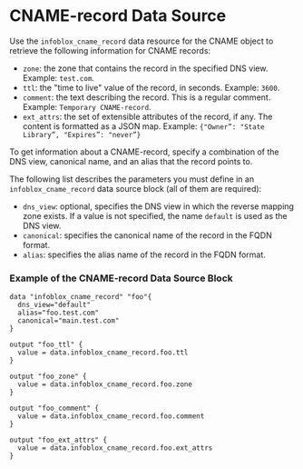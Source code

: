 # CNAME-record Data Source

Use the `infoblox_cname_record` data resource for the CNAME object to retrieve the following information for CNAME records:

* `zone`: the zone that contains the record in the specified DNS view. Example: `test.com`.
* `ttl`: the "time to live" value of the record, in seconds. Example: `3600`.
* `comment`: the text describing the record. This is a regular comment. Example: `Temporary CNAME-record`.
* `ext_attrs`: the set of extensible attributes of the record, if any. The content is formatted as a JSON map. Example: `{"Owner”: "State Library”, "Expires”: "never”}`

To get information about a CNAME-record, specify a combination of the DNS view, canonical name, and an alias that the record points to.

The following list describes the parameters you must define in an `infoblox_cname_record` data source block (all of them are required):

* `dns_view`: optional, specifies the DNS view in which the reverse mapping zone exists. If a value is not specified, the name `default` is used as the DNS view.
* `canonical`: specifies the canonical name of the record in the FQDN format.
* `alias`: specifies the alias name of the record in the FQDN format.

### Example of the CNAME-record Data Source Block

```hcl
data "infoblox_cname_record" "foo"{
  dns_view="default"
  alias="foo.test.com"
  canonical="main.test.com"
}

output "foo_ttl" {
  value = data.infoblox_cname_record.foo.ttl
}

output "foo_zone" {
  value = data.infoblox_cname_record.foo.zone
}

output "foo_comment" {
  value = data.infoblox_cname_record.foo.comment
}

output "foo_ext_attrs" {
  value = data.infoblox_cname_record.foo.ext_attrs
}
```
